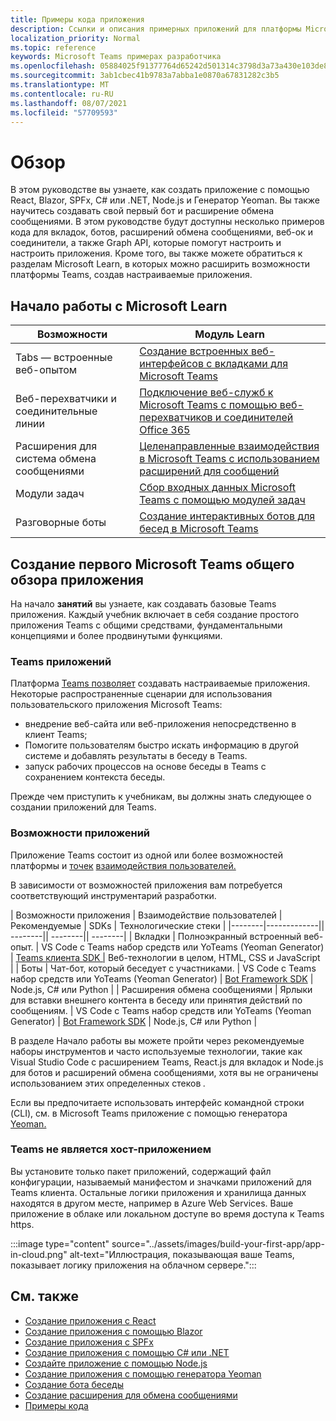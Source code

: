 ```yaml
---
title: Примеры кода приложения
description: Ссылки и описания примерных приложений для платформы Microsoft Teams разработчика
localization_priority: Normal
ms.topic: reference
keywords: Microsoft Teams примерах разработчика
ms.openlocfilehash: 05884025f91377764d65242d501314c3798d3a73a430e103de885692c1e2ee63
ms.sourcegitcommit: 3ab1cbec41b9783a7abba1e0870a67831282c3b5
ms.translationtype: MT
ms.contentlocale: ru-RU
ms.lasthandoff: 08/07/2021
ms.locfileid: "57709593"
---
```

# <a name="overview"></a>Обзор

В этом руководстве вы узнаете, как создать приложение с помощью React, Blazor, SPFx, C# или .NET, Node.js и Генератор Yeoman. Вы также научитесь создавать свой первый бот и расширение обмена сообщениями. В этом руководстве будут доступны несколько примеров кода для вкладок, ботов, расширений обмена сообщениями, веб-ок и соединители, а также Graph API, которые помогут настроить и настроить приложения. Кроме того, вы также можете обратиться к разделам Microsoft Learn, в которых можно расширить возможности платформы Teams, создав настраиваемые приложения.  

## <a name="getting-started-with-microsoft-learn"></a>Начало работы с Microsoft Learn

| **Возможности**| **Модуль Learn**|
|--------|-------------|
| Tabs — встроенные веб-опытом  |  [Создание встроенных веб-интерфейсов с вкладками для Microsoft Teams](/learn/modules/embedded-web-experiences/) |
| Веб-перехватчики и соединительные линии  |  [Подключение веб-служб к Microsoft Teams с помощью веб-перехватчиков и соединителей Office 365](/learn/modules/msteams-webhooks-connectors/) |
|Расширения для система обмена сообщениями  | [Целенаправленные взаимодействия в Microsoft Teams с использованием расширений для сообщений](/learn/modules/msteams-messaging-extensions/)  |
| Модули задач |  [Сбор входных данных Microsoft Teams с помощью модулей задач](/learn/modules/msteams-task-modules/) |
| Разговорные боты  | [Создание интерактивных ботов для бесед в Microsoft Teams](/learn/modules/msteams-conversation-bots/)  |

## <a name="build-your-first-microsoft-teams-app-overview"></a>Создание первого Microsoft Teams общего обзора приложения

На начало **занятий** вы узнаете, как создавать базовые Teams приложения. Каждый учебник включает в себя создание простого приложения Teams с общими средствами, фундаментальными концепциями и более продвинутыми функциями.

### <a name="teams-app-fundamentals"></a>Teams приложений

Платформа [Teams позволяет](../overview.md) создавать настраиваемые приложения. Некоторые распространенные сценарии для использования пользовательского приложения Microsoft Teams:

* внедрение веб-сайта или веб-приложения непосредственно в клиент Teams;
* Помогите пользователям быстро искать информацию в другой системе и добавлять результаты в беседу в Teams.
* запуск рабочих процессов на основе беседы в Teams с сохранением контекста беседы.

Прежде чем приступить к учебникам, вы должны знать следующее о создании приложений для Teams.

### <a name="app-capabilities"></a>Возможности приложений

Приложение Teams состоит из одной или более возможностей платформы и [точек](../concepts/capabilities-overview.md) [взаимодействия пользователей.](../concepts/extensibility-points.md)

В зависимости от возможностей приложения вам потребуется соответствующий инструментарий разработки.

| Возможности приложения | Взаимодействие пользователей | Рекомендуемые | SDKs | Технологические стеки | |--------|-------------|| --------|| --------|| --------| | Вкладки | Полноэкранный встроенный веб-опыт. | VS Code с Teams набор средств или YoTeams (Yeoman Generator) | [Teams клиента SDK |](/javascript/api/overview/msteams-client) Веб-технологии в целом, HTML, CSS и JavaScript | | Боты | Чат-бот, который беседует с участниками. | VS Code с Teams набор средств или YoTeams (Yeoman Generator) | [Bot Framework SDK](https://dev.botframework.com/) | Node.js, C# или Python | | Расширения обмена сообщениями | Ярлыки для вставки внешнего контента в беседу или принятия действий по сообщениям. | VS Code с Teams набор средств или YoTeams (Yeoman Generator) | [Bot Framework SDK](https://dev.botframework.com/) | Node.js, C# или Python |

В разделе Начало работы вы можете пройти через рекомендуемые наборы инструментов и часто используемые технологии, такие как Visual Studio Code с расширением Teams, React.js для вкладок и Node.js для ботов и расширений обмена сообщениями, хотя вы не ограничены использованием этих определенных стеков *.*

Если вы предпочитаете использовать интерфейс командной строки (CLI), см. в Microsoft Teams приложение с помощью генератора [Yeoman.](../get-started/get-started-yeoman.md)

### <a name="teams-does-not-host-your-app"></a>Teams не является хост-приложением

Вы установите только пакет приложений, содержащий файл конфигурации, называемый манифестом и значками приложений для Teams клиента. Остальные логики приложения и хранилища данных находятся в другом месте, например в Azure Web Services. Ваше приложение в облаке или локальном доступе во время доступа к Teams https.

:::image type="content" source="../assets/images/build-your-first-app/app-in-cloud.png" alt-text="Иллюстрация, показывающая ваше Teams, показывает логику приложения на облачном сервере.":::

## <a name="see-also"></a>См. также

* [Создание приложения с React](first-app-react.md)
* [Создание приложения с помощью Blazor](first-app-blazor.md)
* [Создание приложения с SPFx](first-app-spfx.md)
* [Создание приложения с помощью C# или .NET](get-started-dotnet-app-studio.md)
* [Создайте приложение с помощью Node.js](get-started-nodejs-app-studio.md)
* [Создание приложения с помощью генератора Yeoman](get-started-yeoman.md)
* [Создание бота беседы](first-app-bot.md)
* [Создание расширения для обмена сообщениями](first-message-extension.md)
* [Примеры кода](https://github.com/OfficeDev/Microsoft-Teams-Samples)